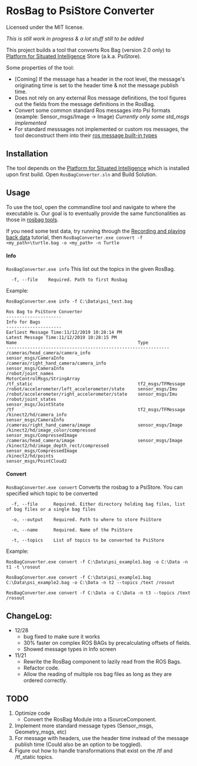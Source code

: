 ﻿# RosBag to PsiStore Converter
Licensed under the MIT license.

*This is still work in progress & a lot stuff still to be added*

This project builds a tool that converts Ros Bag (version 2.0 only) to [Platform for Situated Intelligence](https://github.com/microsoft/psi) Store (a.k.a. PsiStore).

Some properties of the tool:
* [Coming] If the message has a header in the root level, the message's originating time is set to the header time & not the message publish time.
* Does not rely on any external Ros message definitions, the tool figures out the fields from the message definitions in the RosBag.
* Convert some common standard Ros messages into Psi formats (example: Sensor_msgs/Image -> Image) *Currently only some std_msgs implemented* 
* For standard messsages not implemented or custom ros messages, the tool deconstruct them into their [ros message built-in types](http://wiki.ros.org/msg)

## Installation

The tool depends on the [Platform for Situated Intelligence](https://github.com/microsoft/psi) which is installed upon first build.
Open `RosBagConverter.sln` and Build Solution.

## Usage

To use the tool, open the commandline tool and navigate to where the executable is. Our goal is to eventually provide the same functionalities as those in [rosbag tools](http://wiki.ros.org/bag_tools).

If you need some test data, try running through the [Recording and playing back data](http://wiki.ros.org/rosbag/Tutorials/Recording%20and%20playing%20back%20data) tutorial, then `RosBagConverter.exe convert -f <my_path>\turtle.bag -o <my_path> -n Turtle`

#### Info

`RosBagConverter.exe info`
This list out the topics in the given RosBag. 
```
  -f, --file    Required. Path to first Rosbag
```
Example:
```
RosBagConverter.exe info -f C:\Data\psi_test.bag

Ros Bag to PsiStore Converter
---------------------
Info for Bags
---------------------
Earliest Message Time:11/12/2019 10:28:14 PM
Latest Message Time:11/12/2019 10:28:15 PM
Name                                              Type
--------------------------------------------------------------
/cameras/head_camera/camera_info                  sensor_msgs/CameraInfo
/cameras/right_hand_camera/camera_info            sensor_msgs/CameraInfo
/robot/joint_names                                MotorControlMsgs/StringArray
/tf_static                                        tf2_msgs/TFMessage
/robot/accelerometer/left_accelerometer/state     sensor_msgs/Imu
/robot/accelerometer/right_accelerometer/state    sensor_msgs/Imu
/robot/joint_states                               sensor_msgs/JointState
/tf                                               tf2_msgs/TFMessage
/kinect2/hd/camera_info                           sensor_msgs/CameraInfo
/cameras/right_hand_camera/image                  sensor_msgs/Image
/kinect2/hd/image_color/compressed                sensor_msgs/CompressedImage
/cameras/head_camera/image                        sensor_msgs/Image
/kinect2/hd/image_depth_rect/compressed           sensor_msgs/CompressedImage
/kinect2/hd/points                                sensor_msgs/PointCloud2
```

#### Convert
`RosBagConverter.exe convert`
Converts the rosbag to a PsiStore. You can specified which topic to be converted
```
  -f, --file      Required. Either directory holding bag files, list of bag files or a single bag files

  -o, --output    Required. Path to where to store PsiStore

  -n, --name      Required. Name of the PsiStore

  -t, --topics    List of topics to be converted to PsiStore
```
Example:
```
RosBagConverter.exe convert -f C:\Data\psi_example1.bag -o C:\Data -n t1 -t \rosout
```
```
RosBagConverter.exe convert -f C:\Data\psi_example1.bag C:\Data\psi_example2.bag -o C:\Data -n t2 --topics /text /rosout
```
```
RosBagConverter.exe convert -f C:\Data -o C:\Data -n t3 --topics /text /rosout
```

## ChangeLog:
* 12/28
	* bug fixed to make sure it works
	* 30% faster on complex ROS BAGs by precalculating offsets of fields.
	* Showed message types in Info screen
* 11/21
	* Rewrite the RosBag component to lazily read from the ROS Bags.
	* Refactor code.
	* Allow the reading of multiple ros bag files as long as they are ordered correctly.

## TODO
1. Optimize code
	* Convert the RosBag Module into a ISourceComponent. 
1. Implement more standard message types (Sensor_msgs, Geometry_msgs, etc)
1. For message with headers, use the header time instead of the message publish time (Could also be an option to be toggled).
1. Figure out how to handle transformations that exist on the /tf and /tf_static topics. 
